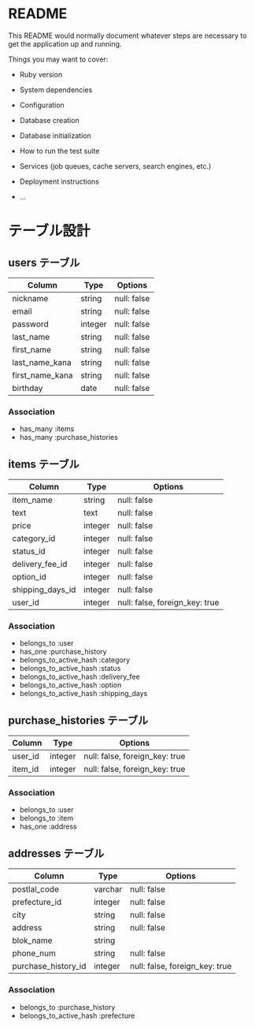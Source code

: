 # README

This README would normally document whatever steps are necessary to get the
application up and running.

Things you may want to cover:

* Ruby version

* System dependencies

* Configuration

* Database creation

* Database initialization

* How to run the test suite

* Services (job queues, cache servers, search engines, etc.)

* Deployment instructions

* ...

# テーブル設計

## users テーブル

| Column          | Type    | Options     |
| --------------- | ------- | ----------- |
| nickname        | string  | null: false |
| email           | string  | null: false |
| password        | integer | null: false |
| last_name       | string  | null: false |
| first_name      | string  | null: false |
| last_name_kana  | string  | null: false |
| first_name_kana | string  | null: false |
| birthday        | date    | null: false |

### Association

- has_many :items
- has_many :purchase_histories

## items テーブル

| Column           | Type    | Options                        |
| ---------------- | ------- | ------------------------------ |
| item_name        | string  | null: false                    |
| text             | text    | null: false                    |
| price            | integer | null: false                    |
| category_id      | integer | null: false                    |
| status_id        | integer | null: false                    |
| delivery_fee_id  | integer | null: false                    |
| option_id        | integer | null: false                    |
| shipping_days_id | integer | null: false                    |
| user_id          | integer | null: false, foreign_key: true |


### Association

- belongs_to :user
- has_one :purchase_history
- belongs_to_active_hash :category
- belongs_to_active_hash :status
- belongs_to_active_hash :delivery_fee
- belongs_to_active_hash :option
- belongs_to_active_hash :shipping_days


## purchase_histories テーブル

| Column        | Type     | Options                        |
| ------------- | -------- | ------------------------------ |
| user_id       | integer  | null: false, foreign_key: true |
| item_id       | integer  | null: false, foreign_key: true |

### Association

- belongs_to :user
- belongs_to :item
- has_one :address


## addresses テーブル

| Column               | Type     | Options                        |
| -------------------- | -------- | ------------------------------ |
| postlal_code         | varchar  | null: false                    |
| prefecture_id        | integer  | null: false                    |
| city                 | string   | null: false                    |
| address              | string   | null: false                    |
| blok_name            | string   |                                |
| phone_num            | string   | null: false                    |
| purchase_history_id | integer  | null: false, foreign_key: true |

### Association

- belongs_to :purchase_history
- belongs_to_active_hash :prefecture


